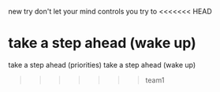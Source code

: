 new try 
don't let your mind controls you try to 
<<<<<<< HEAD

take a step ahead     (wake up)
=======
take a step ahead  (priorities) 
take a step ahead     (wake up)
 
>>>>>>> team1
